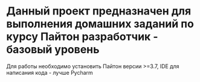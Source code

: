 # Данный проект предназначен для выполнения домашних заданий по курсу Пайтон разработчик - базовый уровень
Для работы необходимо установить Пайтон версии >=3.7, IDE  для написания кода - лучше Pycharm
